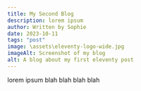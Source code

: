 ```yaml
---
title: My Second Blog
description: lorem ipsum
author: Written by Sophie 
date: 2023-10-11
tags: "post"
image: \assets\eleventy-logo-wide.jpg
imageAlt: Screenshot of my blog
alt: A blog about my first eleventy post
---
```


lorem ipsum blah blah blah blah 